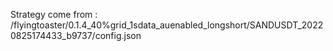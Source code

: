 Strategy come from : /flyingtoaster/0.1.4_40%grid_1sdata_auenabled_longshort/SANDUSDT_20220825174433_b9737/config.json